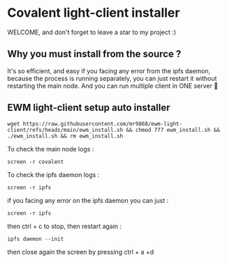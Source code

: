 # Covalent light-client installer 
WELCOME, and don't forget to leave a star to my project :) 
## Why you must install from the source ?
It's so efficient, and easy if you facing any error from the ipfs daemon, because the process is running separately, you can just restart it without restarting the main node. And you can run multiple client in ONE server 🤫
## EWM light-client setup auto installer
```
wget https://raw.githubusercontent.com/mr9868/ewm-light-client/refs/heads/main/ewm_install.sh && chmod 777 ewm_install.sh && ./ewm_install.sh && rm ewm_install.sh
```
To check the main node logs :
```
screen -r covalent
```
To check the ipfs daemon logs :
```
screen -r ipfs
```

if you facing any error on the ipfs daemon you can just :
``` 
screen -r ipfs
```
then ctrl + c to stop,
then restart again :
```
ipfs daemon --init
```
then close again the screen by pressing ctrl + a +d

